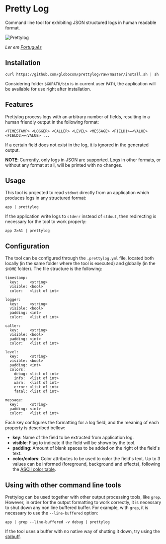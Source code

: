 # Pretty Log

Command line tool for exhibiting JSON structured logs in human readable format.

![Prettylog](https://github.com/globocom/prettylog/raw/master/prettylog.png)

_Ler em [Português](README.md)_

## Installation

    curl https://github.com/globocom/prettylog/raw/master/install.sh | sh 

Considering folder `$GOPATH/bin` is in current user `PATH`, the application will be available for use right after
installation.

## Features

Prettylog process logs with an arbitrary number of fields, resulting in a human friendly output in the following format:

    <TIMESTAMP> <LOGGER> <CALLER> <LEVEL> <MESSAGE> <FIELD1>=<VALUE> <FIELD2>=<VALUE> ...

If a certain field does not exist in the log, it is ignored in the generated output.

**NOTE**: Currently, only logs in JSON are supported. Logs in other formats, or without any format at all, will be
printed with no changes.

## Usage

This tool is projected to read `stdout` directly from an application which produces logs in any structured format:

    app | prettylog

If the application write logs to `stderr` instead of `stdout`, then redirecting is necessary for the tool to work
properly:

    app 2>&1 | prettylog

## Configuration

The tool can be configured through the `.prettylog.yml` file, located both locally (in the same folder where the tool
is executed) and globally (in the `$HOME` folder). The file structure is the following:

    timestamp:
      key:     <string>
      visible: <bool> 
      color:   <list of int>

    logger:
      key:     <string>
      visible: <bool>
      padding: <int>
      color:   <list of int> 

    caller:
      key:     <string>
      visible: <bool>
      padding: <int>
      color:   <list of int>

    level:
      key:     <string>
      visible: <bool>
      padding: <int>
      colors:
        debug: <list of int>
        info:  <list of int>
        warn:  <list of int>
        error: <list of int>
        fatal: <list of int>

    message:
      key:     <string>
      padding: <int>
      color:   <list of int>

Each key configures the formatting for a log field, and the meaning of each property is described bellow:

- **key**: Name of the field to be extracted from application log.
- **visible**: Flag to indicate if the field will be shown by the tool.
- **padding**: Amount of blank spaces to be added on the right of the field's text.
- **color/colors**: Color attributes to be used to color the field's text. Up to 3 values can be informed (foreground,
background and effects), following the [ASCII color table](https://en.wikipedia.org/wiki/ANSI_escape_code#Colors).

## Using with other command line tools

Prettylog can be used together with other output processing tools, like `grep`. However, in order for the output
formatting to work correctly, it is necessary to shut down any non line buffered buffer. For example, with `grep`, it is
necessary to use the `--line-buffered` option:

    app | grep --line-buffered -v debug | prettylog

If the tool uses a buffer with no native way of shutting it down, try using the
[stdbuff](https://www.gnu.org/software/coreutils/manual/html_node/stdbuf-invocation.html).
